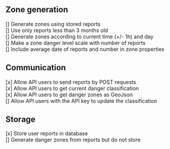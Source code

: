 ## Zone generation

[] Generate zones using stored reports  
[] Use only reports less than 3 months old  
[] Generate zones according to current time (+/- 1h) and day  
[] Make a zone danger level scale with number of reports  
[] Include average date of reports and number in zone properties  

## Communication

[x] Allow API users to send reports by POST requests  
[x] Allow API users to get current danger classification  
[x] Allow API users to get danger zones as GeoJson  
[] Allow API users with the API key to update the classification  

## Storage
[x] Store user reports in database  
[] Generate danger zones from reports but do not store  
